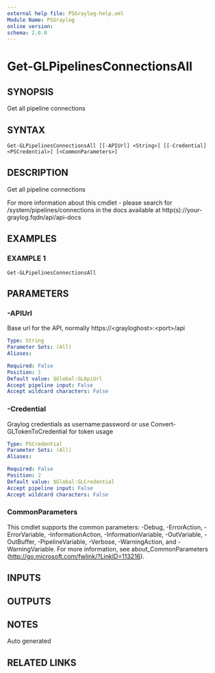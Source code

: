 ```yaml
---
external help file: PSGraylog-help.xml
Module Name: PSGraylog
online version:
schema: 2.0.0
---
```


# Get-GLPipelinesConnectionsAll

## SYNOPSIS
Get all pipeline connections

## SYNTAX

```
Get-GLPipelinesConnectionsAll [[-APIUrl] <String>] [[-Credential] <PSCredential>] [<CommonParameters>]
```

## DESCRIPTION
Get all pipeline connections


For more information about this cmdlet - please search for /system/pipelines/connections in the docs available at http(s)://your-graylog.fqdn/api/api-docs

## EXAMPLES

### EXAMPLE 1
```
Get-GLPipelinesConnectionsAll
```

## PARAMETERS

### -APIUrl
Base url for the API, normally https://\<grayloghost\>:\<port\>/api

```yaml
Type: String
Parameter Sets: (All)
Aliases:

Required: False
Position: 1
Default value: $Global:GLApiUrl
Accept pipeline input: False
Accept wildcard characters: False
```

### -Credential
Graylog credentials as username:password or use Convert-GLTokenToCredential for token usage

```yaml
Type: PSCredential
Parameter Sets: (All)
Aliases:

Required: False
Position: 2
Default value: $Global:GLCredential
Accept pipeline input: False
Accept wildcard characters: False
```

### CommonParameters
This cmdlet supports the common parameters: -Debug, -ErrorAction, -ErrorVariable, -InformationAction, -InformationVariable, -OutVariable, -OutBuffer, -PipelineVariable, -Verbose, -WarningAction, and -WarningVariable.
For more information, see about_CommonParameters (http://go.microsoft.com/fwlink/?LinkID=113216).

## INPUTS

## OUTPUTS

## NOTES
Auto generated

## RELATED LINKS
